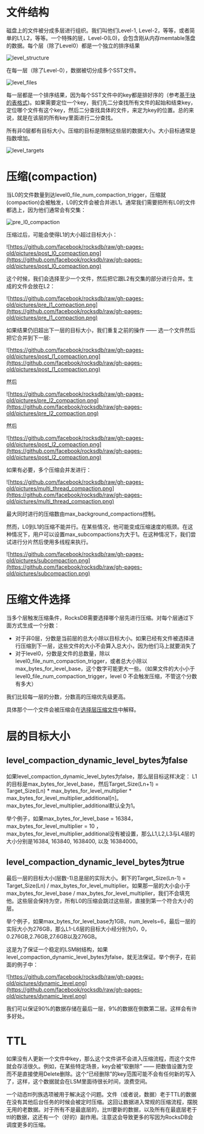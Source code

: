 # 文件结构

磁盘上的文件被分成多层进行组织。我们叫他们Level-1, Level-2，等等，或者简单的L1,L2，等等。一个特殊的层，Level-0(L0)，会包含刚从内存memtable落盘的数据。每个层（除了Level0）都是一个独立的排序结果

![level_structure](https://github.com/facebook/rocksdb/raw/gh-pages-old/pictures/level_structure.png)

在每一层（除了Level-0），数据被切分成多个SST文件。

![level_files](https://github.com/facebook/rocksdb/raw/gh-pages-old/pictures/level_files.png)

每一层都是一个排序结果，因为每个SST文件中的key都是排好序的（参考[基于块的表格式]())。如果需要定位一个key，我们先二分查找所有文件的起始和结束key，定位哪个文件有这个key，然后二分查找具体的文件，来定为key的位置。总的来说，就是在该层的所有key里面进行二分查找。

所有非0层都有目标大小。压缩的目标是限制这些层的数据大小。大小目标通常是指数增加。

![level_targets](https://github.com/facebook/rocksdb/raw/gh-pages-old/pictures/level_targets.png)

# 压缩(compaction)

当L0的文件数量到达level0_file_num_compaction_trigger，压缩就(compaction)会被触发，L0的文件会被合并进L1。通常我们需要把所有L0的文件都选上，因为他们通常会有交集：

![pre_l0_compaction](https://github.com/facebook/rocksdb/raw/gh-pages-old/pictures/pre_l0_compaction.png)

压缩过后，可能会使得L1的大小超过目标大小：

![https://github.com/facebook/rocksdb/raw/gh-pages-old/pictures/post_l0_compaction.png](https://github.com/facebook/rocksdb/raw/gh-pages-old/pictures/post_l0_compaction.png)

这个时候，我们会选择至少一个文件，然后把它跟L2有交集的部分进行合并。生成的文件会放在L2：

![https://github.com/facebook/rocksdb/raw/gh-pages-old/pictures/pre_l1_compaction.png](https://github.com/facebook/rocksdb/raw/gh-pages-old/pictures/pre_l1_compaction.png)

如果结果仍旧超出下一层的目标大小，我们重复之前的操作 —— 选一个文件然后把它合并到下一层:

![https://github.com/facebook/rocksdb/raw/gh-pages-old/pictures/post_l1_compaction.png](https://github.com/facebook/rocksdb/raw/gh-pages-old/pictures/post_l1_compaction.png)

然后

![https://github.com/facebook/rocksdb/raw/gh-pages-old/pictures/pre_l2_compaction.png](https://github.com/facebook/rocksdb/raw/gh-pages-old/pictures/pre_l2_compaction.png)

然后

![https://github.com/facebook/rocksdb/raw/gh-pages-old/pictures/post_l2_compaction.png](https://github.com/facebook/rocksdb/raw/gh-pages-old/pictures/post_l2_compaction.png)

如果有必要，多个压缩会并发进行：

![https://github.com/facebook/rocksdb/raw/gh-pages-old/pictures/multi_thread_compaction.png](https://github.com/facebook/rocksdb/raw/gh-pages-old/pictures/multi_thread_compaction.png)

最大同时进行的压缩数由max_background_compactions控制。

然而，L0到L1的压缩不能并行。在某些情况，他可能变成压缩速度的瓶颈。在这种情况下，用户可以设置max_subcompactions为大于1。在这种情况下，我们尝试进行分片然后使用多线程来执行。

![https://github.com/facebook/rocksdb/raw/gh-pages-old/pictures/subcompaction.png](https://github.com/facebook/rocksdb/raw/gh-pages-old/pictures/subcompaction.png)

# 压缩文件选择

当多个层触发压缩条件，RocksDB需要选择哪个层先进行压缩。对每个层通过下面方式生成一个分数：

- 对于非0层，分数是当前层的总大小除以目标大小。如果已经有文件被选择进行压缩到下一层，这些文件的大小不会算入总大小，因为他们马上就要消失了
- 对于level0，分数是文件的总数量，除以level0_file_num_compaction_trigger，或者总大小除以max_bytes_for_level_base，这个数字可能更大一些。（如果文件的大小小于level0_file_num_compaction_trigger，level 0 不会触发压缩，不管这个分数有多大）

我们比较每一层的分数，分数高的压缩优先级更高。

具体那个一个文件会被压缩会在[选择层压缩文件]()中解释。

# 层的目标大小

## level_compaction_dynamic_level_bytes为false

如果level_compaction_dynamic_level_bytes为false，那么层目标这样决定： L1的目标是max_bytes_for_level_base，然后Target_Size(Ln+1) = Target_Size(Ln) * max_bytes_for_level_multiplier * max_bytes_for_level_multiplier_additional[n]。max_bytes_for_level_multiplier_additional默认全为1。

举个例子，如果max_bytes_for_level_base = 16384，max_bytes_for_level_multiplier = 10 ，max_bytes_for_level_multiplier_additional没有被设置，那么L1,L2,L3与L4层的大小分别是16384, 163840, 1638400, 以及 16384000。

## level_compaction_dynamic_level_bytes为true

最后一层的目标大小(层数-1)总是层的实际大小。剩下的Target_Size(Ln-1) = Target_Size(Ln) / max_bytes_for_level_multiplier。如果那一层的大小会小于max_bytes_for_level_base / max_bytes_for_level_multiplier，我们不会填充他。这些层会保持为空，所有L0的压缩会跳过这些层，直接到第一个符合大小的层。

举个例子，如果max_bytes_for_level_base为1GB，num_levels=6，最后一层的实际大小为276GB，那么L1-L6层的目标大小经分别为0，0，0.276GB,2.76GB,27.6GB以及276GB。

这是为了保证一个稳定的LSM树结构，如果level_compaction_dynamic_level_bytes为false，就无法保证。举个例子，在前面的例子中：

![https://github.com/facebook/rocksdb/raw/gh-pages-old/pictures/dynamic_level.png](https://github.com/facebook/rocksdb/raw/gh-pages-old/pictures/dynamic_level.png)

我们可以保证90%的数据存储在最后一层，9%的数据在倒数第二层。这样会有许多好处。

# TTL

如果没有人更新一个文件中key，那么这个文件讲不会进入压缩流程，而这个文件就会存活很久。例如，在某些特定场景，key会被“软删除” —— 把数值设置为空而不是直接使用Delete删除。这个“已经删除”的key范围可能不会有任何新的写入了，这样，这个数据就会在LSM里面待很长时间，浪费空间。

一个动态ttl列族选项被用于解决这个问题。文件（或者说，数据）老于TTL的数据在没有其他后台任务的时候会被定时压缩。这回让数据进入常规的压缩流程，摆脱无用的老数据。对于所有不是最底层的，比ttl要新的数据，以及所有在最底层老于ttl的数据，这还有一个（好的）副作用。注意这会导致更多的写因为RocksDB会调度更多的压缩。

